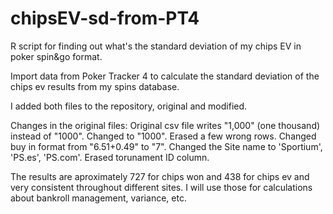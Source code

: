 # chipsEV-sd-from-PT4
R script for finding out what's the standard deviation of my chips EV in poker spin&amp;go format.

Import data from Poker Tracker 4 to calculate the standard deviation of the chips ev results from my spins database.

I added both files to the repository, original and modified.

Changes in the original files:
Original csv file writes "1,000" (one thousand) instead of "1000". Changed to "1000".
Erased a few wrong rows.
Changed buy in format from "$6.51+$0.49" to "7".
Changed the Site name to 'Sportium', 'PS.es', 'PS.com'.
Erased torunament ID column.

The results are aproximately 727 for chips won and 438 for chips ev and very consistent throughout different sites.
I will use those for calculations about bankroll management, variance, etc.
